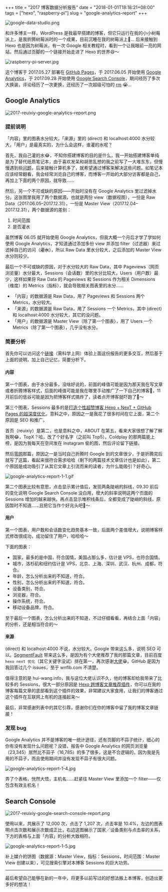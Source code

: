 +++
title = "2017 博客数据分析报告"
date = "2018-01-01T18:18:21+08:00"
tags = ["hexo", "raspberry-pi"]
slug = "google-analytics-report"
+++

![google-data-studio.png](/images/google-data-studio.png "利用 Google Data Studio（数据洞察）生成博客数据分析报告")

和许多博主一样，WordPress 是我最早搭建的博客，但它只运行在我的小小树莓派上，是我折腾树莓派时的一个成果，目前沉睡在我的树莓派上🌚... 后来接触到 Hexo 也是因为树莓派，有一次 Google 相关教程时，看到一个让我眼前一亮的网站，然后通过页脚的一个链接开始走进了 Hexo 的世界😄～

![raspberry-pi-server.jpg](/images/raspberry-pi-server.jpg "树莓派")

这个博客于 2017.05.27 部署在 [GitHub Pages](https://github.com/reuixiy?tab=overview&from=2017-05-01&to=2017-05-31#contribution-joined-github-28993043-2017-05-27)，于 2017.06.05 开始使用 [Google Analytics](https://analytics.google.com/)，于 2017.09.28 开始使用 [Google Search Console](https://www.google.com/webmasters/)，期间经历了多次大换装，评论经历了一次更换，还经历了一次超级可怕的 [rm](/tech/rebuild-this-blog-due-to-rm/) 😭...

## Google Analytics

![2017-reuixiy-google-analytics-report.png](/images/2017-reuixiy-google-analytics-report.png)

### 提前说明

「内容」里的图表水分较大，「来源」里的 (direct) 和 localhost:4000 水分较大，「用户」是最真实的，为什么会这样，谁灌的水呢？

首先，我自己灌的水😂，不知你搭建博客的目的是什么，我一开始搭建博客单纯是为了替代纸质笔记本，由于喜欢发呆和胡思乱想的我之前写了一大堆东东，但慢慢遇到些[问题](/about/)，后来接触计算机多了，就希望通过博客来解决这些问题。如笔记本应该经常翻看，我会经常浏览自己的博客，而博客一开始的大部分访客都是自己，再加上下面的两个原因，就导致……

然后，另一个不可或缺的原因——开始时没有在 Google Analytics 里过滤掉水分。这张图里我用了两个数据源，也就是两份 view（数据视图），一份是 Raw Data（2017.06.05–2017.12.31），一份是 Master View（2017.12.04–2017.12.31），两个数据源的差别：

1. 时间范围
2. 是否灌水

虽然博客 06.05 就开始使用 Google Analytics，但我大概一个月后才学了学如何使用 Google Analytics，才知道通过添加多份 view 并添加 filter（过滤器）来过滤掉自己的访问（~~灌水~~），所以 Raw Data 里水分较大，之后添加的 Master View 水分则较少。

最后一个不可或缺的原因，对于水分较大的 Raw Data，其中 Pageviews（网页浏览量）水分最大，Sessions（会话数）里的水分比较大，Users（用户数）最少，这样如果将 Raw Data 的 Pageviews 和 Sessions 作为相关 Dimensions（维度）的 Metrics（指标），就会导致相关图表里的水分……

- 「内容」的数据源是 Raw Data，用了 Pageviews 和 Sessions 两个 Metrics，水分较大。
- 「来源」的数据源是 Raw Data，用了 Sessions 一个 Metrics，其中 (direct) 和 localhost:4000 水分较大，其它的没问题。
- 「用户」的数据源是 Master View（除了第一个图表），用了 Users 一个 Metrics（除了第一个图表），几乎没有水分。

### 简要分析

首先你可以访问这个[链接](https://datastudio.google.com/open/1-vqhUMZCt9gKTkfbAf5i5xNbrC2n43hU)（需科学上网）体验上面这份报告的更多交互，然后基于上面的说明，加上自己记忆，简要分析下。

#### 内容

第一个图表，由于水分最多，没啥好说的，前面的峰值可能是因为那天我在写文章或者折腾博客样式，后面的峰值可能是我在哪里手动推广了一下自己的博客🌚，11 月前后的低谷可能是因为把博客样式搞炸了，读者点开博客就吓跑了🙈～

第三个图表，Sessions 最多的是[打造个性超赞博客 Hexo + NexT + GitHub Pages 的超深度优化](/tech/hexo-next-optimization/)，意料之中，原因之一是我花了很多时间在它上面，第二个原因是 SEO 和推广。

首页（reuixiy）是第二，也是意料之中，ABOUT 在第五，看来大家很想了解了解我啊😂，TopX？哈，改了个好名字（之前叫 Top5）。Coldplay 的那两篇能上榜，是因为我每天在空间发在 Instagram 偷的图，然后评论留下链接。

然后[零网](/tech/first-exploration-of-the-zeronet/)那篇，原因之一是当时自己折腾时 Google 到的文章很少，于是折腾完后就写了这篇，看起来很符合需求哈哈（剩下的两篇技术文章估计也是如此），第二个原因是成功吸引了从其它文章上引流而来的读者，为什么能吸引？好奇心。

![google-analytics-report-1-1.gif](/images/google-analytics-report-1-1.gif)

第二个图表比较有意思，点击显示累计值后，发现两条陡峭的斜线，09.30 前后的变化说明 Google Search Console 没白用，增大的斜率说明这两个页面的 Sessions 增加的越来越快。再点击显示堆积线条后，全都变成了陡峭的斜线，原因暂时不知道……且把它当作个好兆头吧🌚～

#### 用户

第一个图表，用户数和会话数变化趋势基本一致，后面两个差值增大，说明博客样式修改很成功，成功留住了用户，哈哈哈～

下面的图表：

- 国家，最多的是中国，符合国情，美国占那么多，估计是 VPS，也符合国情。
- 城市，洛杉矶和纽约估计是 VPS，北京、上海、深圳、武汉、杭州、成都，符合。
- 年龄，怎么分析出来的不知道，符合。
- 性别，怎么分析出来的不知道，符合。
- 设备类别，符合。
- 浏览器，符合。
- 操作系统，符合。
- 移动设备品牌，符合。

至于最后一个图表，怎么分析出来的不知道，不过仔细看看，再结合上面「内容」的分析，还是相当符合的～

#### 来源

(direct) 和 localhost:4000 不说，水分较大。Google 带来这么多，说明 SEO 可以。[SegmentFault](https://segmentfault.com/p/1210000011450995) 带来这么多，是因为有个大佬推荐了我的那篇文章，目前百度 `hexo next 优化`（其它关键字没试）排在第一，再次感谢[大佬](http://shenzekun.cn/)😁。GitHub 是因为我回答过几个 issues，至于 wnflb.com 不清楚。

值得注意的是 hui-wang.info，我与这位大佬认识不久，他的博客却给我带来了比较多的 Sessions，很大一部分原因是 [Hexo 跨博客文章推荐插件](https://github.com/huiwang/hexo-recommended-posts)，你可以在我的博客每篇文章的底部看到这个插件的效果，非常建议大家食用，让我们的博客通过这个插件在互联网上有机的连接起来～

最后，非常感谢列表中的其它引荐，感谢你们在你的博客中留了我的博客文章链接！

### 发现 bug

Google Analytics 并不是博客的唯一统计途径，还有页脚的不蒜子统计，细心的你有没有发现什么问题呢？没错，报告中 Google Analytics 的网页浏览量（23,345）居然比不蒜子（16,785）的多了很多，这是不合逻辑的，因为我是先用的不蒜子，而且使用期间并没有发现不蒜子有很大问题。

![google-analytics-report-1-4.jpg](/images/google-analytics-report-1-4.jpg)

弄了个表格，恍然大悟，主机名……赶紧往 Master View 里添加一个 filter——仅包含有效主机名！

## Search Console

![2017-reuixiy-google-search-console-report.png](/images/2017-reuixiy-google-search-console-report.png)

使用以来，共展示了 12,000 次，点击了 1,207 次，点击率是 10.4%，左边的图表明点击次数和展示次数成正比，右边这图展示了国家╱设备类别与点击率的关系，下方的表格与上面「内容」的分析大致相符。

![google-analytics-report-1-5.jpg](/images/google-analytics-report-1-5.jpg)

补上媒介的饼图（数据源：Master View，指标：Sessions，时间范围：Master View 创建以来），可见搜索引擎对本博客 Sessions 的巨大功劳。

---

最后希望自己能够在新的一年中，将更多以前写过的好想法搬上本博客，创造出更多好的想法！

